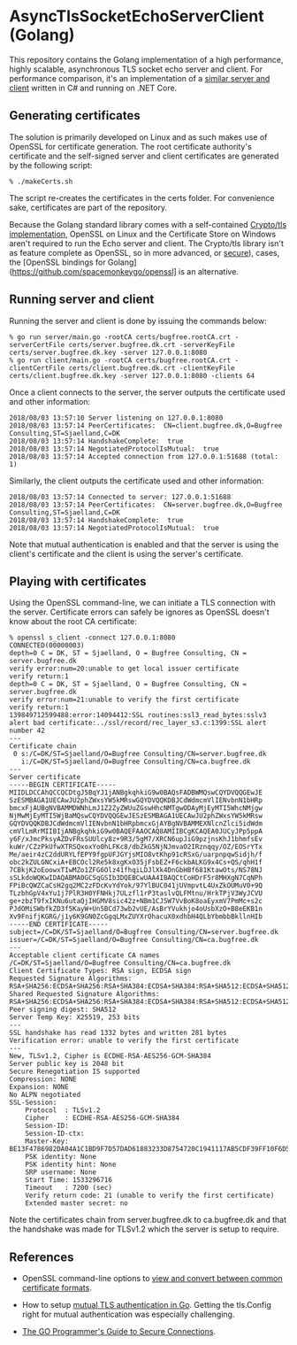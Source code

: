 # AsyncTlsSocketEchoServerClient (Golang)

This repository contains the Golang implementation of a high
performance, highly scalable, asynchronous TLS socket echo server and
client. For performance comparison, it's an implementation of a
[similar server and client](https://github.com/ronnieholm/Playground/tree/master/AsyncTlsSocketEchoServerClient.CSharp)
written in C# and running on .NET Core.

## Generating certificates

The solution is primarily developed on Linux and as such makes use of
OpenSSL for certificate generation. The root certificate authority's
certificate and the self-signed server and client certificates are
generated by the following script:

    % ./makeCerts.sh
	
The script re-creates the certificates in the certs folder. For
convenience sake, certificates are part of the repository.

Because the Golang standard library comes with a self-contained
[Crypto/tls implementation](https://golang.org/pkg/crypto/tls),
OpenSSL on Linux and the Certificate Store on Windows aren't required
to run the Echo server and client. The Crypto/tls library isn't as
feature complete as OpenSSL, so in more advanced, or
[secure](https://groups.google.com/forum/#!topic/golang-nuts/0za-R3wVaeQ)),
cases, the [OpenSSL bindings for
Golang](https://github.com/spacemonkeygo/openssl] is an alternative.

## Running server and client

Running the server and client is done by issuing the commands below:

    % go run server/main.go -rootCA certs/bugfree.rootCA.crt -serverCertFile certs/server.bugfree.dk.crt -serverKeyFile certs/server.bugfree.dk.key -server 127.0.0.1:8080
	% go run client/main.go -rootCA certs/bugfree.rootCA.crt -clientCertFile certs/client.bugfree.dk.crt -clientKeyFile certs/client.bugfree.dk.key -server 127.0.0.1:8080 -clients 64
	
Once a client connects to the server, the server outputs the
certificate used and other information:

    2018/08/03 13:57:10 Server listening on 127.0.0.1:8080
    2018/08/03 13:57:14 PeerCertificates:  CN=client.bugfree.dk,O=Bugfree Consulting,ST=Sjaelland,C=DK
    2018/08/03 13:57:14 HandshakeComplete:  true
    2018/08/03 13:57:14 NegotiatedProtocolIsMutual:  true
    2018/08/03 13:57:14 Accepted connection from 127.0.0.1:51688 (total: 1)

Similarly, the client outputs the certificate used and other
information:

    2018/08/03 13:57:14 Connected to server: 127.0.0.1:51688
    2018/08/03 13:57:14 PeerCertificates:  CN=server.bugfree.dk,O=Bugfree Consulting,ST=Sjaelland,C=DK
    2018/08/03 13:57:14 HandshakeComplete:  true
    2018/08/03 13:57:14 NegotiatedProtocolIsMutual:  true
	
Note that mutual authentication is enabled and that the server is
using the client's certificate and the client is using the server's
certificate.

## Playing with certificates

Using the OpenSSL command-line, we can initiate a TLS connection with
the server. Certificate errors can safely be ignores as OpenSSL
doesn't know about the root CA certificate:

    % openssl s_client -connect 127.0.0.1:8080
    CONNECTED(00000003)
	depth=0 C = DK, ST = Sjaelland, O = Bugfree Consulting, CN = server.bugfree.dk
	verify error:num=20:unable to get local issuer certificate
	verify return:1
	depth=0 C = DK, ST = Sjaelland, O = Bugfree Consulting, CN = server.bugfree.dk
	verify error:num=21:unable to verify the first certificate
	verify return:1
	139849712599488:error:14094412:SSL routines:ssl3_read_bytes:sslv3 alert bad certificate:../ssl/record/rec_layer_s3.c:1399:SSL alert number 42
	---
	Certificate chain
	 0 s:/C=DK/ST=Sjaelland/O=Bugfree Consulting/CN=server.bugfree.dk
	   i:/C=DK/ST=Sjaelland/O=Bugfree Consulting/CN=ca.bugfree.dk
	---
	Server certificate
	-----BEGIN CERTIFICATE-----
	MIIDLDCCAhQCCQCDtgJ5BqYJ1jANBgkqhkiG9w0BAQsFADBWMQswCQYDVQQGEwJE
	SzESMBAGA1UECAwJU2phZWxsYW5kMRswGQYDVQQKDBJCdWdmcmVlIENvbnN1bHRp
	bmcxFjAUBgNVBAMMDWNhLmJ1Z2ZyZWUuZGswHhcNMTgwODAyMjEyMTI5WhcNMjgw
	NjMwMjEyMTI5WjBaMQswCQYDVQQGEwJESzESMBAGA1UECAwJU2phZWxsYW5kMRsw
	GQYDVQQKDBJCdWdmcmVlIENvbnN1bHRpbmcxGjAYBgNVBAMMEXNlcnZlci5idWdm
	cmVlLmRrMIIBIjANBgkqhkiG9w0BAQEFAAOCAQ8AMIIBCgKCAQEA0JUCyJPp5ppA
	y6F/xJmcPksyAZDvFRsSUUlcy8z+9R3/5gM7/XRCN6upJiG9pzjnsKhJ1bhmfsEv
	kuWr/CZzPkUfwXTRSQxoxYo0hLFKc8/dbZkG5NjNJmvaO2IRznqqy/OZ/EOSrYTx
	Me/aeir4zC2ddURYLfEPY9fgpUFJGYjsMIO8vtKhp91cRSxG/uarpnpqwSidjh/f
	obc2kZULGNCxiA+EBCOcl2Re5k8xgKxO35jFsbEZ+F6ckbALKG9x4Cs+QS/qhH1f
	7CBkjK2oEoowxTIwMZo1ZFG6Olz41fhqiLDJlXk4DnGbHBf681KtawOts/NS78NJ
	sSLkdoWQKwIDAQABMA0GCSqGSIb3DQEBCwUAA4IBAQCtCoHDrF5r8MHXgN7CqNPh
	FPiBcQWZCaCsH2gq2MC2zFDcKvYdYok/97YlBUC041jUVmpvtL4UxZkOUMuV0+9Q
	TLzbhGpV4xYu1j7PlR3H0YFNHkj7ULzfl1rP3taslvQLFMtnu/HrkTPjV3WyJCVU
	ge+zbzT9fxIKNu6utaQjIHGMV8sic42z+NBm1CJ5W7VvBoK8oaEyxmV7PmMc+s2c
	PJdOMiSWbfkZD3f5KayW+Un5BCd73wb2vUE/AsBrYVukhjo4oUsbXzO+B8eEKB1n
	Xv9FnifjKGRG/j1y6K9GN0ZcGgqLMxZUYXrOhacuX0xdhbH4QLbYbmbbBkllnHIb
	-----END CERTIFICATE-----
	subject=/C=DK/ST=Sjaelland/O=Bugfree Consulting/CN=server.bugfree.dk
	issuer=/C=DK/ST=Sjaelland/O=Bugfree Consulting/CN=ca.bugfree.dk
	---
	Acceptable client certificate CA names
	/C=DK/ST=Sjaelland/O=Bugfree Consulting/CN=ca.bugfree.dk
	Client Certificate Types: RSA sign, ECDSA sign
	Requested Signature Algorithms: RSA+SHA256:ECDSA+SHA256:RSA+SHA384:ECDSA+SHA384:RSA+SHA512:ECDSA+SHA512:RSA+SHA1:ECDSA+SHA1
	Shared Requested Signature Algorithms: RSA+SHA256:ECDSA+SHA256:RSA+SHA384:ECDSA+SHA384:RSA+SHA512:ECDSA+SHA512:RSA+SHA1:ECDSA+SHA1
	Peer signing digest: SHA512
	Server Temp Key: X25519, 253 bits
	---
	SSL handshake has read 1332 bytes and written 281 bytes
	Verification error: unable to verify the first certificate
	---
	New, TLSv1.2, Cipher is ECDHE-RSA-AES256-GCM-SHA384
	Server public key is 2048 bit
	Secure Renegotiation IS supported
	Compression: NONE
	Expansion: NONE
	No ALPN negotiated
	SSL-Session:
		Protocol  : TLSv1.2
		Cipher    : ECDHE-RSA-AES256-GCM-SHA384
		Session-ID: 
		Session-ID-ctx: 
		Master-Key: BE13F4786982DA04A1C1BD9F7D57DAD61883233D8754720C1941117AB5CDF39FF10F6D51B4C948D5C3503623A9FB72EA
		PSK identity: None
		PSK identity hint: None
		SRP username: None
		Start Time: 1533296716
		Timeout   : 7200 (sec)
		Verify return code: 21 (unable to verify the first certificate)
		Extended master secret: no

Note the certificates chain from server.bugfree.dk to ca.bugfree.dk
and that the handshake was made for TLSv1.2 which the server is setup
to require.

## References

- OpenSSL command-line options to [view and convert between common certificate formats](https://support.ssl.com/Knowledgebase/Article/View/19/0/der-vs-crt-vs-cer-vs-pem-certificates-and-how-to-convert-them).

- How to setup [mutual TLS authentication in Go](http://www.levigross.com/2015/11/21/mutual-tls-authentication-in-go). 
  Getting the tls.Config right for mutual authentication was especially challenging.

 - [The GO Programmer's Guide to Secure Connections](https://www.youtube.com/watch?v=kxKLYDLzuHA&feature=youtu.be&list=PL2ntRZ1ySWBdatAqf-2_125H4sGzaWngM).

